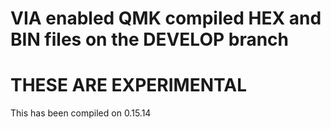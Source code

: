 # VIA enabled QMK compiled HEX and BIN files on the DEVELOP branch

# THESE ARE EXPERIMENTAL 

 This has been compiled on 0.15.14
